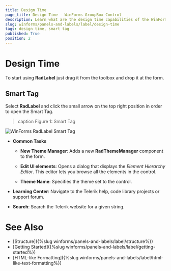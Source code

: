 ```yaml
---
title: Design Time
page_title: Design Time - WinForms GroupBox Control
description: Learn what are the design time capabilities of the WinForms Label control.
slug: winforms/panels-and-labels/label/design-time
tags: design time, smart tag
published: True
position: 2
---
```


# Design Time

To start using **RadLabel** just drag it from the toolbox and drop it at the form.

## Smart Tag

Select **RadLabel** and click the small arrow on the top right position in order to open the Smart Tag.

>caption Figure 1: Smart Tag
>
![WinForms RadLabel Smart Tag](images/panels-and-labels-label-design-time001.png)

* __Common Tasks__

	* __New Theme Manager__: Adds a new __RadThemeManager__ component to the form.

	* __Edit UI elements__: Opens a dialog that displays the *Element Hierarchy Editor*. This editor lets you browse all the elements in the control.
	
	* __Theme Name__: Specifies the theme set to the control.

* __Learning Center__: Navigate to the Telerik help, code library projects or support forum.

* __Search__: Search the Telerik website for a given string.

# See Also

* [Structure]({%slug winforms/panels-and-labels/label/structure%})
* [Getting Started]({%slug winforms/panels-and-labels/label/getting-started%})
* [HTML-like Formatting]({%slug winforms/panels-and-labels/label/html-like-text-formatting%})
